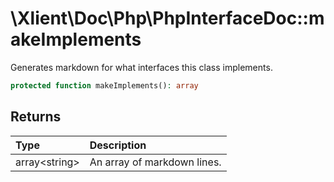 # \\Xlient\\Doc\\Php\\PhpInterfaceDoc::makeImplements

Generates markdown for what interfaces this class implements.

```php
protected function makeImplements(): array
```

## Returns

| Type | Description |
| :--- | :--- |
| array\<string\> | An array of markdown lines. |